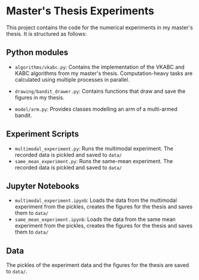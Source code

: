 # Master's Thesis Experiments
This project contains the code for the numerical experiments in my master's thesis.
It is structured as follows:

## Python modules
- `algorithms/vkabc.py`: Contains the implementation of the VKABC and KABC algorithms from my master's thesis. Computation-heavy tasks are calculated using multiple processes in parallel.

- `drawing/bandit_drawer.py`: Contains functions that draw and save the figures in my thesis.

- `model/arm.py`: Provides classes modelling an arm of a multi-armed bandit.

## Experiment Scripts
- `multimodal_experiment.py`: Runs the multimodal experiment. The recorded data is pickled and saved to `data/`
- `same_mean_experiment.py`: Runs the same-mean experiment. The recorded data is pickled and saved to `data/`

## Jupyter Notebooks
- `multimodal_experiment.ipynb`: Loads the data from the multimodal experiment from the pickles, creates the figures for the thesis and saves them to `data/`
- `same_mean_experiment.ipynb`: Loads the data from the same mean experiment from the pickles, creates the figures for the thesis and saves them to `data/`

## Data
The pickles of the experiment data and the figures for the thesis are saved to `data/`.